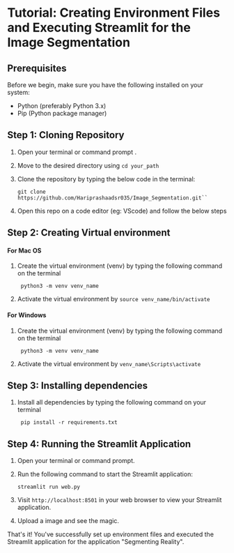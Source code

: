 
# Tutorial: Creating Environment Files and Executing Streamlit for the Image Segmentation


## Prerequisites

Before we begin, make sure you have the following installed on your system:

- Python (preferably Python 3.x)
- Pip (Python package manager)

## Step 1: Cloning Repository

1. Open your terminal or command prompt .
2. Move to the desired directory using  ```cd your_path```

3. Clone the repository by typing the below code in the terminal:
    ```
    git clone https://github.com/Hariprashaadsr035/Image_Segmentation.git`` 
4. Open this repo on a code editor (eg: VScode) and follow the below steps
## Step 2: Creating Virtual environment

#### For Mac OS
1. Create the virtual environment (venv) by typing the following command on the terminal

        python3 -m venv venv_name

3. Activate the virtual environment by ```source venv_name/bin/activate```

#### For Windows

1. Create the virtual environment (venv) by typing the following command on the terminal

        python3 -m venv venv_name

2. Activate the virtual environment by ```venv_name\Scripts\activate```

 ## Step 3: Installing dependencies

1. Install all dependencies by typing the following command on your terminal

        pip install -r requirements.txt


## Step 4: Running the Streamlit Application

1. Open your terminal or command prompt.


3. Run the following command to start the Streamlit application:
    ```
    streamlit run web.py
    ```

4. Visit `http://localhost:8501` in your web browser to view your Streamlit application.

5. Upload a image and see the magic.

That's it! You've successfully set up environment files and executed the Streamlit application for the application "Segmenting Reality".
